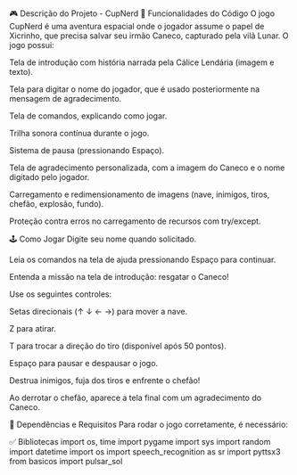 🎮 Descrição do Projeto - CupNerd
📌 Funcionalidades do Código
O jogo CupNerd é uma aventura espacial onde o jogador assume o papel de Xicrinho, que precisa salvar seu irmão Caneco, capturado pela vilã Lunar. O jogo possui:

Tela de introdução com história narrada pela Cálice Lendária (imagem e texto).

Tela para digitar o nome do jogador, que é usado posteriormente na mensagem de agradecimento.

Tela de comandos, explicando como jogar.

Trilha sonora contínua durante o jogo.

Sistema de pausa (pressionando Espaço).

Tela de agradecimento personalizada, com a imagem do Caneco e o nome digitado pelo jogador.

Carregamento e redimensionamento de imagens (nave, inimigos, tiros, chefão, explosão, fundo).

Proteção contra erros no carregamento de recursos com try/except.

🕹️ Como Jogar
Digite seu nome quando solicitado.

Leia os comandos na tela de ajuda pressionando Espaço para continuar.

Entenda a missão na tela de introdução: resgatar o Caneco!

Use os seguintes controles:

Setas direcionais (↑ ↓ ← →) para mover a nave.

Z para atirar.

T para trocar a direção do tiro (disponível após 50 pontos).

Espaço para pausar e despausar o jogo.

Destrua inimigos, fuja dos tiros e enfrente o chefão!

Ao derrotar o chefão, aparece a tela final com um agradecimento do Caneco.

🧰 Dependências e Requisitos
Para rodar o jogo corretamente, é necessário:

✅ Bibliotecas
import os, time
import pygame
import sys
import random
import datetime
import os
import speech_recognition as sr
import pyttsx3
from basicos import pulsar_sol
